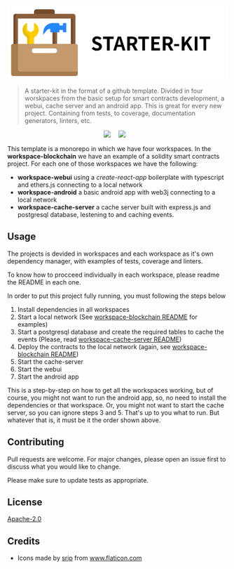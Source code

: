 <div align="center">
    <img style="" width="768" src="title.webp">
</div>

> A starter-kit in the format of a github template. Divided in four worskpaces from the basic setup for smart contracts development, a webui, cache server and an android app. This is great for every new project. Containing from tests, to coverage, documentation generators, linters, etc.

<div align="center">
    <div>
        <a
            href="https://travis-ci.org/HQ20/starter-kit"><img
                src="https://travis-ci.org/HQ20/starter-kit.svg?branch=master" /></a>&emsp;
        <a
            href="https://dependabot.com"><img
                src="https://api.dependabot.com/badges/status?host=github&repo=HQ20/contracts" /></a>&emsp;
    </div>
</div>

This template is a monorepo in which we have four workspaces. In the **workspace-blockchain** we have an example of a solidity smart contracts project. For each one of those workspaces we have the following:
- **workspace-webui** using a *create-react-app* boilerplate with typescript and ethers.js connecting to a local network
- **workspace-android** a basic android app with web3j connecting to a local network
- **workspace-cache-server** a cache server built with express.js and postgresql database, lestening to and caching events.

## Usage
The projects is devided in workspaces and each workspace as it's own dependency manager, with examples of tests, coverage and linters.

To know how to procceed individually in each workspace, please readme the README in each one.

In order to put this project fully running, you must following the steps below
1. Install dependencies in all workspaces
2. Start a local network (See [workspace-blockchain README](workspace-blockchain/README.md) for examples)
3. Start a postgresql database and create the required tables to cache the events (Please, read [workspace-cache-server README](workspace-cache-server/README.md))
4. Deploy the contracts to the local network (again, see [workspace-blockchain README](workspace-blockchain/README.md))
5. Start the cache-server
6. Start the webui
7. Start the android app

This is a step-by-step on how to get all the workspaces working, but of course, you might not want to run the android app, so, no need to install the dependencies or that workspace. Or, you might not want to start the cache server, so you can ignore steps 3 and 5. That's up to you what to run. But whatever that is, it must be it the order shown above.

## Contributing
Pull requests are welcome. For major changes, please open an issue first to discuss what you would like to change.

Please make sure to update tests as appropriate.

## License
[Apache-2.0](LICENSE)

## Credits
* Icons made by <a href="https://www.flaticon.com/authors/srip" title="srip">srip</a> from <a href="https://www.flaticon.com/" title="Flaticon"> www.flaticon.com</a>
